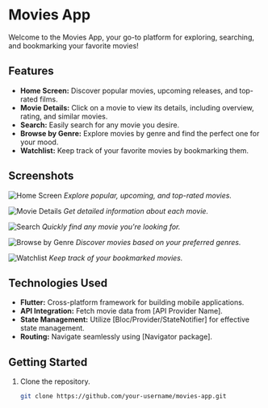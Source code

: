 # Movies App

Welcome to the Movies App, your go-to platform for exploring, searching, and bookmarking your favorite movies!

## Features

- **Home Screen:** Discover popular movies, upcoming releases, and top-rated films.
- **Movie Details:** Click on a movie to view its details, including overview, rating, and similar movies.
- **Search:** Easily search for any movie you desire.
- **Browse by Genre:** Explore movies by genre and find the perfect one for your mood.
- **Watchlist:** Keep track of your favorite movies by bookmarking them.

## Screenshots

![Home Screen](/screenshots/home.png)
*Explore popular, upcoming, and top-rated movies.*

![Movie Details](/screenshots/details.png)
*Get detailed information about each movie.*

![Search](/screenshots/search.png)
*Quickly find any movie you're looking for.*

![Browse by Genre](/screenshots/genres.png)
*Discover movies based on your preferred genres.*

![Watchlist](/screenshots/watchlist.png)
*Keep track of your bookmarked movies.*

## Technologies Used

- **Flutter:** Cross-platform framework for building mobile applications.
- **API Integration:** Fetch movie data from [API Provider Name].
- **State Management:** Utilize [Bloc/Provider/StateNotifier] for effective state management.
- **Routing:** Navigate seamlessly using [Navigator package].

## Getting Started

1. Clone the repository.
   ```bash
   git clone https://github.com/your-username/movies-app.git

